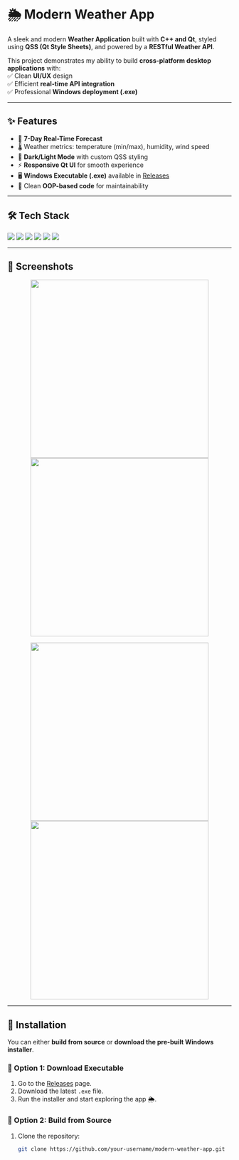 🌦️ Modern Weather App  
=========================
A sleek and modern **Weather Application** built with **C++ and Qt**, styled using **QSS (Qt Style Sheets)**, and powered by a **RESTful Weather API**.  

This project demonstrates my ability to build **cross-platform desktop applications** with:  
✅ Clean **UI/UX** design  
✅ Efficient **real-time API integration**  
✅ Professional **Windows deployment (.exe)**  

---

## ✨ Features  

- 📅 **7-Day Real-Time Forecast**  
- 🌡️ Weather metrics: temperature (min/max), humidity, wind speed  
- 🎨 **Dark/Light Mode** with custom QSS styling  
- ⚡ **Responsive Qt UI** for smooth experience  
- 🖥️ **Windows Executable (.exe)** available in [Releases](../../releases)  
- 🧩 Clean **OOP-based code** for maintainability  

---

## 🛠️ Tech Stack  

<p align="left">
  <img src="https://img.shields.io/badge/C++-00599C?style=for-the-badge&logo=cplusplus&logoColor=white" />
  <img src="https://img.shields.io/badge/Qt-41CD52?style=for-the-badge&logo=qt&logoColor=white" />
  <img src="https://img.shields.io/badge/QSS-000000?style=for-the-badge&logo=css3&logoColor=white" />
  <img src="https://img.shields.io/badge/REST%20API-FF6F00?style=for-the-badge&logo=fastapi&logoColor=white" />
  <img src="https://img.shields.io/badge/JSON-000000?style=for-the-badge&logo=json&logoColor=white" />
  <img src="https://img.shields.io/badge/Windows%20App-0078D6?style=for-the-badge&logo=windows&logoColor=white" />
</p>  

---

## 📸 Screenshots  

<p align="center">  
  <img width="400" src="https://github.com/user-attachments/assets/7894604c-9df8-496a-a83d-6e9d81e1d038" />  
  <img width="400" src="https://github.com/user-attachments/assets/26dc97de-829f-47f2-bfa3-ebc0a81bdb1f" />  
</p>  

<p align="center">  
  <img width="400" src="https://github.com/user-attachments/assets/a544f46a-cdb7-4b7c-9c22-3051b848dbe3" />  
  <img width="400" src="https://github.com/user-attachments/assets/9fb4ede6-fd31-4f4e-9bd8-f64f59e0c07d" />  
</p>  

---

## 🚀 Installation  

You can either **build from source** or **download the pre-built Windows installer**.  

### 🔹 Option 1: Download Executable  
1. Go to the [Releases](../../releases) page.  
2. Download the latest `.exe` file.  
3. Run the installer and start exploring the app 🌦️.  

### 🔹 Option 2: Build from Source  
1. Clone the repository:  
   ```bash
   git clone https://github.com/your-username/modern-weather-app.git
